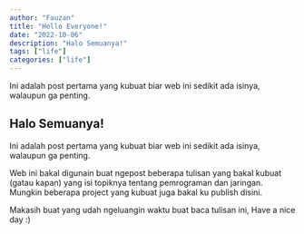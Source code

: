 ```yaml
---
author: "Fauzan"
title: "Hello Everyone!"
date: "2022-10-06"
description: "Halo Semuanya!"
tags: ["life"]
categories: ["life"]
---
```


Ini adalah post pertama yang kubuat biar web ini sedikit ada isinya, walaupun ga penting.

<!--more-->

## Halo Semuanya!

Ini adalah post pertama yang kubuat biar web ini sedikit ada isinya, walaupun ga penting.

Web ini bakal digunain buat ngepost beberapa tulisan yang bakal kubuat (gatau kapan) yang isi topiknya tentang pemrograman dan jaringan. Mungkin beberapa project yang kubuat juga bakal ku publish disini.

Makasih buat yang udah ngeluangin waktu buat baca tulisan ini,
Have a nice day :)
